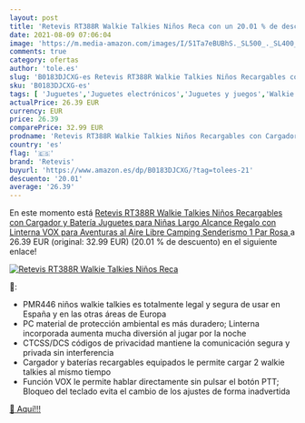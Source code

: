 ```yaml
---
layout: post
title: 'Retevis RT388R Walkie Talkies Niños Reca con un 20.01 % de descuento'
date: 2021-08-09 07:06:04
image: 'https://m.media-amazon.com/images/I/51Ta7eBUBhS._SL500_._SL400_.jpg'
comments: true
category: ofertas
author: 'tole.es'
slug: 'B0183DJCXG-es Retevis RT388R Walkie Talkies Niños Recargables con...'
sku: 'B0183DJCXG-es'
tags: [ 'Juguetes','Juguetes electrónicos','Juguetes y juegos','Walkie Talkies para niños','juguetes','retevis', ]
actualPrice: 26.39 EUR
currency: EUR
price: 26.39
comparePrice: 32.99 EUR
prodname: 'Retevis RT388R Walkie Talkies Niños Recargables con Cargador y Batería  Juguetes para Niñas Largo Alcance  Regalo con Linterna VOX para Aventuras al Aire Libre  Camping  Senderismo  1 Par  Rosa '
country: 'es'
flag: '🇪🇸'
brand: 'Retevis'
buyurl: 'https://www.amazon.es/dp/B0183DJCXG/?tag=tolees-21'
descuento: '20.01'
average: '26.39'
---
```


En este momento está [Retevis RT388R Walkie Talkies Niños Recargables con Cargador y Batería  Juguetes para Niñas Largo Alcance  Regalo con Linterna VOX para Aventuras al Aire Libre  Camping  Senderismo  1 Par  Rosa ](https://www.amazon.es/dp/B0183DJCXG/?tag=tolees-21) a 26.39 EUR (original: 32.99 EUR) (20.01 %  de descuento) en el siguiente enlace!

[![Retevis RT388R Walkie Talkies Niños Reca](https://m.media-amazon.com/images/I/51Ta7eBUBhS._SL500_._SL400_.jpg)](https://www.amazon.es/dp/B0183DJCXG/?tag=tolees-21)

🔎:

- PMR446 niños walkie talkies es totalmente legal y segura de usar en España y en las otras áreas de Europa
- PC material de protección ambiental es más duradero; Linterna incorporada aumenta mucha diversión al jugar por la noche
- CTCSS/DCS códigos de privacidad mantiene la comunicación segura y privada sin interferencia
- Cargador y baterías recargables equipados le permite cargar 2 walkie talkies al mismo tiempo
- Función VOX le permite hablar directamente sin pulsar el botón PTT; Bloqueo del teclado evita el cambio de los ajustes de forma inadvertida

[🛒 Aquí!!!](https://www.amazon.es/dp/B0183DJCXG/?tag=tolees-21)

